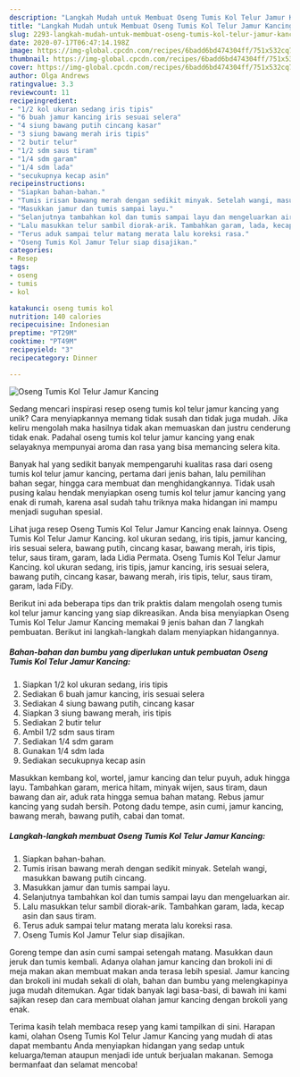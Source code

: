 ```yaml
---
description: "Langkah Mudah untuk Membuat Oseng Tumis Kol Telur Jamur Kancing, Enak Banget"
title: "Langkah Mudah untuk Membuat Oseng Tumis Kol Telur Jamur Kancing, Enak Banget"
slug: 2293-langkah-mudah-untuk-membuat-oseng-tumis-kol-telur-jamur-kancing-enak-banget
date: 2020-07-17T06:47:14.198Z
image: https://img-global.cpcdn.com/recipes/6badd6bd474304ff/751x532cq70/oseng-tumis-kol-telur-jamur-kancing-foto-resep-utama.jpg
thumbnail: https://img-global.cpcdn.com/recipes/6badd6bd474304ff/751x532cq70/oseng-tumis-kol-telur-jamur-kancing-foto-resep-utama.jpg
cover: https://img-global.cpcdn.com/recipes/6badd6bd474304ff/751x532cq70/oseng-tumis-kol-telur-jamur-kancing-foto-resep-utama.jpg
author: Olga Andrews
ratingvalue: 3.3
reviewcount: 11
recipeingredient:
- "1/2 kol ukuran sedang iris tipis"
- "6 buah jamur kancing iris sesuai selera"
- "4 siung bawang putih cincang kasar"
- "3 siung bawang merah iris tipis"
- "2 butir telur"
- "1/2 sdm saus tiram"
- "1/4 sdm garam"
- "1/4 sdm lada"
- "secukupnya kecap asin"
recipeinstructions:
- "Siapkan bahan-bahan."
- "Tumis irisan bawang merah dengan sedikit minyak. Setelah wangi, masukkan bawang putih cincang."
- "Masukkan jamur dan tumis sampai layu."
- "Selanjutnya tambahkan kol dan tumis sampai layu dan mengeluarkan air."
- "Lalu masukkan telur sambil diorak-arik. Tambahkan garam, lada, kecap asin dan saus tiram."
- "Terus aduk sampai telur matang merata lalu koreksi rasa."
- "Oseng Tumis Kol Jamur Telur siap disajikan."
categories:
- Resep
tags:
- oseng
- tumis
- kol

katakunci: oseng tumis kol 
nutrition: 140 calories
recipecuisine: Indonesian
preptime: "PT29M"
cooktime: "PT49M"
recipeyield: "3"
recipecategory: Dinner

---
```



![Oseng Tumis Kol Telur Jamur Kancing](https://img-global.cpcdn.com/recipes/6badd6bd474304ff/751x532cq70/oseng-tumis-kol-telur-jamur-kancing-foto-resep-utama.jpg)

Sedang mencari inspirasi resep oseng tumis kol telur jamur kancing yang unik? Cara menyiapkannya memang tidak susah dan tidak juga mudah. Jika keliru mengolah maka hasilnya tidak akan memuaskan dan justru cenderung tidak enak. Padahal oseng tumis kol telur jamur kancing yang enak selayaknya mempunyai aroma dan rasa yang bisa memancing selera kita.

Banyak hal yang sedikit banyak mempengaruhi kualitas rasa dari oseng tumis kol telur jamur kancing, pertama dari jenis bahan, lalu pemilihan bahan segar, hingga cara membuat dan menghidangkannya. Tidak usah pusing kalau hendak menyiapkan oseng tumis kol telur jamur kancing yang enak di rumah, karena asal sudah tahu triknya maka hidangan ini mampu menjadi suguhan spesial.

Lihat juga resep Oseng Tumis Kol Telur Jamur Kancing enak lainnya. Oseng Tumis Kol Telur Jamur Kancing. kol ukuran sedang, iris tipis, jamur kancing, iris sesuai selera, bawang putih, cincang kasar, bawang merah, iris tipis, telur, saus tiram, garam, lada Lidia Permata. Oseng Tumis Kol Telur Jamur Kancing. kol ukuran sedang, iris tipis, jamur kancing, iris sesuai selera, bawang putih, cincang kasar, bawang merah, iris tipis, telur, saus tiram, garam, lada FiDy.


Berikut ini ada beberapa tips dan trik praktis dalam mengolah oseng tumis kol telur jamur kancing yang siap dikreasikan. Anda bisa menyiapkan Oseng Tumis Kol Telur Jamur Kancing memakai 9 jenis bahan dan 7 langkah pembuatan. Berikut ini langkah-langkah dalam menyiapkan hidangannya.

<!--inarticleads1-->

##### Bahan-bahan dan bumbu yang diperlukan untuk pembuatan Oseng Tumis Kol Telur Jamur Kancing:

1. Siapkan 1/2 kol ukuran sedang, iris tipis
1. Sediakan 6 buah jamur kancing, iris sesuai selera
1. Sediakan 4 siung bawang putih, cincang kasar
1. Siapkan 3 siung bawang merah, iris tipis
1. Sediakan 2 butir telur
1. Ambil 1/2 sdm saus tiram
1. Sediakan 1/4 sdm garam
1. Gunakan 1/4 sdm lada
1. Sediakan secukupnya kecap asin


Masukkan kembang kol, wortel, jamur kancing dan telur puyuh, aduk hingga layu. Tambahkan garam, merica hitam, minyak wijen, saus tiram, daun bawang dan air, aduk rata hingga semua bahan matang. Rebus jamur kancing yang sudah bersih. Potong dadu tempe, asin cumi, jamur kancing, bawang merah, bawang putih, cabai dan tomat. 

<!--inarticleads2-->

##### Langkah-langkah membuat Oseng Tumis Kol Telur Jamur Kancing:

1. Siapkan bahan-bahan.
1. Tumis irisan bawang merah dengan sedikit minyak. Setelah wangi, masukkan bawang putih cincang.
1. Masukkan jamur dan tumis sampai layu.
1. Selanjutnya tambahkan kol dan tumis sampai layu dan mengeluarkan air.
1. Lalu masukkan telur sambil diorak-arik. Tambahkan garam, lada, kecap asin dan saus tiram.
1. Terus aduk sampai telur matang merata lalu koreksi rasa.
1. Oseng Tumis Kol Jamur Telur siap disajikan.


Goreng tempe dan asin cumi sampai setengah matang. Masukkan daun jeruk dan tumis kembali. Adanya olahan jamur kancing dan brokoli ini di meja makan akan membuat makan anda terasa lebih spesial. Jamur kancing dan brokoli ini mudah sekali di olah, bahan dan bumbu yang melengkapinya juga mudah ditemukan. Agar tidak banyak lagi basa-basi, di bawah ini kami sajikan resep dan cara membuat olahan jamur kancing dengan brokoli yang enak. 

Terima kasih telah membaca resep yang kami tampilkan di sini. Harapan kami, olahan Oseng Tumis Kol Telur Jamur Kancing yang mudah di atas dapat membantu Anda menyiapkan hidangan yang sedap untuk keluarga/teman ataupun menjadi ide untuk berjualan makanan. Semoga bermanfaat dan selamat mencoba!
